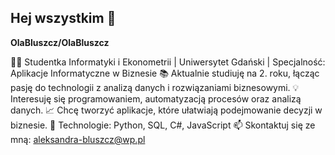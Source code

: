 ## Hej wszystkim 👋

**OlaBluszcz/OlaBluszcz**

👩‍💻 Studentka Informatyki i Ekonometrii | Uniwersytet Gdański | Specjalność: Aplikacje Informatyczne w Biznesie
📚 Aktualnie studiuję na 2. roku, łącząc pasję do technologii z analizą danych i rozwiązaniami biznesowymi.
💡 Interesuję się programowaniem, automatyzacją procesów oraz analizą danych.
📈 Chcę tworzyć aplikacje, które ułatwiają podejmowanie decyzji w biznesie.
🔧 Technologie: Python, SQL, C#, JavaScript
📫 Skontaktuj się ze mną: aleksandra-bluszcz@wp.pl
